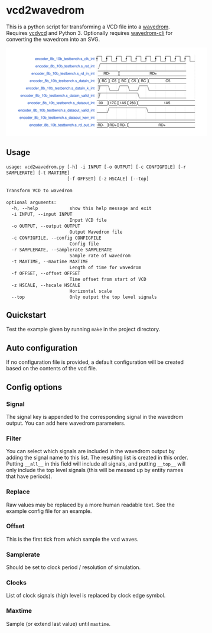 # vcd2wavedrom

This is a python script for transforming a VCD file into a 
[wavedrom](https://wavedrom.com/). Requires 
[vcdvcd](https://github.com/cirosantilli/vcdvcd) and Python 3. 
Optionally requires [wavedrom-cli](https://github.com/wavedrom/cli) 
for converting the wavedrom into an SVG.

<img src="./examples/example.svg" style="background-color:white;padding:20px">

## Usage

```
usage: vcd2wavedrom.py [-h] -i INPUT [-o OUTPUT] [-c CONFIGFILE] [-r SAMPLERATE] [-t MAXTIME]
                       [-f OFFSET] [-z HSCALE] [--top]

Transform VCD to wavedrom

optional arguments:
  -h, --help            show this help message and exit
  -i INPUT, --input INPUT
                        Input VCD file
  -o OUTPUT, --output OUTPUT
                        Output Wavedrom file
  -c CONFIGFILE, --config CONFIGFILE
                        Config file
  -r SAMPLERATE, --samplerate SAMPLERATE
                        Sample rate of wavedrom
  -t MAXTIME, --maxtime MAXTIME
                        Length of time for wavedrom
  -f OFFSET, --offset OFFSET
                        Time offset from start of VCD
  -z HSCALE, --hscale HSCALE
                        Horizontal scale
  --top                 Only output the top level signals
```

## Quickstart

Test the example given by running `make` in the project directory.

## Auto configuration

If no configuration file is provided, a default configuration will be
created based on the contents of the vcd file.

## Config options

### Signal

The signal key is appended to the corresponding signal in the wavedrom
output. You can add here wavedrom parameters.

### Filter

You can select which signals are included in the wavedrom output by
adding the signal name to this list. The resulting list is created in
this order. Putting `__all__` in this field will include all signals,
and putting `__top__` will only include the top level signals (this will
be messed up by entity names that have periods).

### Replace

Raw values may be replaced by a more human readable text. See the
example config file for an example.

### Offset

This is the first tick from which sample the vcd waves.

### Samplerate

Should be set to clock period / resolution of simulation.

### Clocks

List of clock signals (high level is replaced by clock edge symbol.

### Maxtime

Sample (or extend last value) until `maxtime`.
